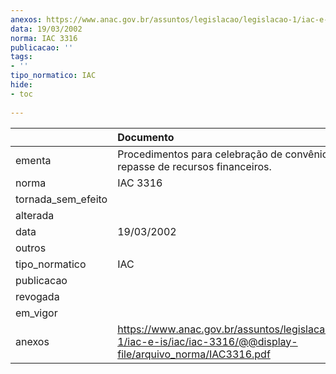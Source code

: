 ```yaml
---
anexos: https://www.anac.gov.br/assuntos/legislacao/legislacao-1/iac-e-is/iac/iac-3316/@@display-file/arquivo_norma/IAC3316.pdf
data: 19/03/2002
norma: IAC 3316
publicacao: ''
tags:
- ''
tipo_normatico: IAC
hide: 
- toc 
 
---
```


|                    | Documento                                                                                                               |
|:-------------------|:------------------------------------------------------------------------------------------------------------------------|
| ementa             | Procedimentos para celebração de convênio para repasse de recursos financeiros.                                         |
| norma              | IAC 3316                                                                                                                |
| tornada_sem_efeito |                                                                                                                         |
| alterada           |                                                                                                                         |
| data               | 19/03/2002                                                                                                              |
| outros             |                                                                                                                         |
| tipo_normatico     | IAC                                                                                                                     |
| publicacao         |                                                                                                                         |
| revogada           |                                                                                                                         |
| em_vigor           |                                                                                                                         |
| anexos             | https://www.anac.gov.br/assuntos/legislacao/legislacao-1/iac-e-is/iac/iac-3316/@@display-file/arquivo_norma/IAC3316.pdf |